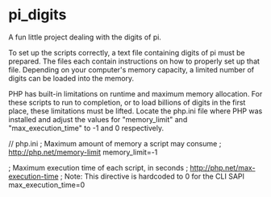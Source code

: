 # pi_digits
A fun little project dealing with the digits of pi.

To set up the scripts correctly, a text file containing digits of pi must be prepared.
The files each contain instructions on how to properly set up that file.
Depending on your computer's memory capacity, a limited number of digits can be loaded into the memory.

PHP has built-in limitations on runtime and maximum memory allocation.
For these scripts to run to completion, or to load billions of digits in the first place,
these limitations must be lifted. Locate the php.ini file where PHP was installed and adjust the values for
"memory_limit" and "max_execution_time" to -1 and 0 respectively.


// php.ini
; Maximum amount of memory a script may consume
; http://php.net/memory-limit
memory_limit=-1


; Maximum execution time of each script, in seconds
; http://php.net/max-execution-time
; Note: This directive is hardcoded to 0 for the CLI SAPI
max_execution_time=0
